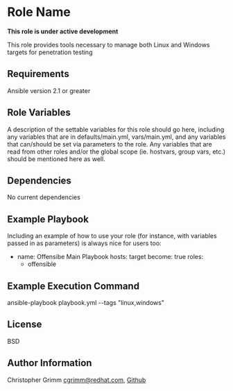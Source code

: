 Role Name
=========
**This role is under active development**

This role provides tools necessary to manage both Linux and Windows targets for penetration testing

Requirements
------------

Ansible version 2.1 or greater

Role Variables
--------------

A description of the settable variables for this role should go here, including any variables that are in defaults/main.yml, vars/main.yml, and any variables that can/should be set via parameters to the role. Any variables that are read from other roles and/or the global scope (ie. hostvars, group vars, etc.) should be mentioned here as well.

Dependencies
------------

No current dependencies

Example Playbook
----------------

Including an example of how to use your role (for instance, with variables passed in as parameters) is always nice for users too:

- name: Offensibe Main Playbook 
  hosts: target 
  become: true
  roles:
    - offensible

Example Execution Command
------------------

ansible-playbook playbook.yml --tags "linux,windows"
  
License
-------

BSD

Author Information
------------------

Christopher Grimm <cgrimm@redhat.com>, [Github](https://githubs.com/cgrimm-redhat)

